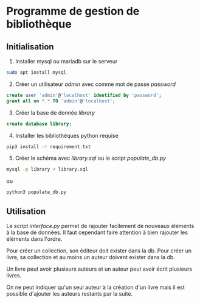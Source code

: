 # Programme de gestion de bibliothèque

## Initialisation 
1. Installer mysql ou mariadb sur le serveur
```bash
sudo apt install mysql
```
2. Créer un utilisateur *admin* avec comme mot de passe *password*
```sql
create user 'admin'@'localhost' identified by 'password';
grant all on *.* TO 'admin'@'localhost';
```
3. Créer la base de donnée *library*
```sql
create database library;
```
4. Installer les bibliothèques python requise 
```bash
pip3 install -r requirement.txt
```
5. Créer le schéma avec *library.sql* ou le script *populate_db.py*
```bash
mysql -p library < library.sql
```
ou
```bash
python3 populate_db.py
```

## Utilisation
Le script *interface.py* permet de rajouter facilement de nouveaux éléments à la base de données. Il faut cependant faire attention à bien rajouter les éléments dans l'ordre.

Pour créer un collection, son éditeur doit exister dans la db. Pour créer un livre, sa collection et au moins un auteur doivent exister dans la db.

Un livre peut avoir plusieurs auteurs et un auteur peut avoir écrit plusieurs livres.

On ne peut indiquer qu'un seul auteur à la création d'un livre mais il est possible d'ajouter les auteurs restants par la suite.
